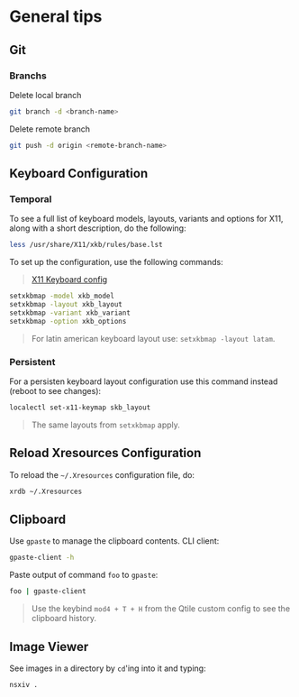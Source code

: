 # General tips


## Git

### Branchs

Delete local branch

```sh
git branch -d <branch-name>
```

Delete remote branch

```sh
git push -d origin <remote-branch-name>
```


## Keyboard Configuration

### Temporal

To see a full list of keyboard models, layouts, variants and options for X11, along with a short description,
do the following:

```sh
less /usr/share/X11/xkb/rules/base.lst
```

To set up the configuration, use the following commands:

> [X11 Keyboard config](https://wiki.archlinux.org/title/Xorg/Keyboard_configuration)

```sh
setxkbmap -model xkb_model
setxkbmap -layout xkb_layout
setxkbmap -variant xkb_variant
setxkbmap -option xkb_options
```

> For latin american keyboard layout use: `setxkbmap -layout latam`.

### Persistent

For a persisten keyboard layout configuration use this command instead (reboot to see changes):

```sh
localectl set-x11-keymap skb_layout
```

> The same layouts from `setxkbmap` apply.


## Reload Xresources Configuration

To reload the `~/.Xresources` configuration file, do:

```sh
xrdb ~/.Xresources
```


## Clipboard

Use `gpaste` to manage the clipboard contents. CLI client:

```sh
gpaste-client -h
```

Paste output of command `foo` to `gpaste`:

```sh
foo | gpaste-client
```

> Use the keybind `mod4 + T + H` from the Qtile custom config to see the clipboard history.


## Image Viewer

See images in a directory by `cd`'ing into it and typing:

```sh
nsxiv .
```
